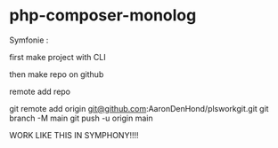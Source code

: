# php-composer-monolog

Symfonie : 

first make project with CLI

then make repo on github

remote add repo

git remote add origin git@github.com:AaronDenHond/plsworkgit.git
git branch -M main
git push -u origin main

WORK LIKE THIS IN SYMPHONY!!!!